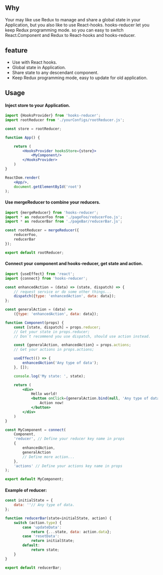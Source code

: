 ## Why
Your may like use Redux to manage and share a global state in your Application,
but you also like to use React-hooks. hooks-reducer let you keep Redux programming mode.
so you can easy to switch React.Component and Redux to React-hooks and hooks-reducer.

## feature
- Use with React hooks.
- Global state in Application.
- Share state to any descendant component.
- Keep Redux programming mode, easy to update for old application.


## Usage

#### Inject store to your Application.
```jsx
import {HooksProvider} from 'hooks-reducer';
import rootReducer from './yourConfigs/rootReducer.js';

const store = rootReducer;

function App() {

    return (
        <HooksProvider hooksStore={store}>
            <MyComponent/>
        </HooksProvider>
    )
}

ReactDom.render(
    <App/>,
    document.getElementById('root')
);

```

#### Use mergeReducer to combine your reducers.
```js
import {mergeReducer} from 'hooks-reducer';
import * as reducerFoo from './pageFoo/reducerFoo.js';
import * as reducerBar from './pageBar/reducerBar.js';

const rootReducer = mergeReducer({
    reducerFoo,
    reducerBar
});

export default rootReducer;
```


#### Connect your component and hooks-reducer, get state and action.
```jsx
import {useEffect} from 'react';
import {connect} from 'hooks-reducer';

const enhancedAction = (data) => (state, dispatch) => {
    // request service or do some other things...
    dispatch({type: 'enhancedAction', data: data});
};

const generalAction = (data) =>
    ({type: 'enhancedAction', data: data});

function Component(props) {
    const [state, dispatch] = props.reducer;
    // Get your state in props.reducer;
    // Don`t recommend you use dispatch, should use action instead.

    const {generalAction, enhancedAction} = props.actions;
    // Get your actions in props.actions;

    useEffect(() => {
        enhancedAction('Any type of data');
    }, []);

    console.log('My state: ', state);

    return (
        <div>
            Hello world!
            <button onClick={generalAction.bind(null, 'Any type of data')}>
                Action now!
            </button>
        </div>
    )
}

const MyComponent = connect(
    Component,
    'reducer', // Define your reducer key name in props
    {
        enhancedAction,
        generalAction
        // Define more action...
    },
    'actions' // Define your actions key name in props
);

export default MyComponent;
```

#### Example of reducer:

```js
const initialState = {
    data: ''// Any type of data.
};

function reducerBar(state=initialState, action) {
    switch (action.type) {
        case 'updateData':
            return {...state, data: action.data};
        case 'resetData':
            return initialState;
        default:
            return state;
    }
}

export default reducerBar;
```